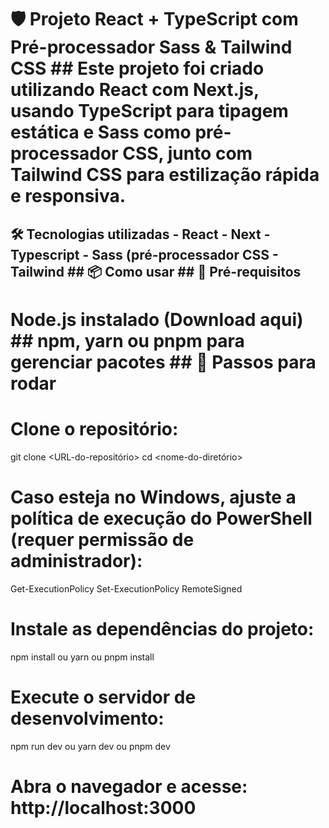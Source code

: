 # 🛡️ Projeto React + TypeScript com Pré-processador Sass & Tailwind CSS ## Este projeto foi criado utilizando React com Next.js, usando TypeScript para tipagem estática e Sass como pré-processador CSS, junto com Tailwind CSS para estilização rápida e responsiva.
  ## 🛠️ Tecnologias utilizadas - React - Next - Typescript - Sass (pré-processador CSS - Tailwind ## 📦 Como usar ## 🔧 Pré-requisitos

# Node.js instalado (Download aqui) ## npm, yarn ou pnpm para gerenciar pacotes ## 🏁 Passos para rodar

# Clone o repositório:

git clone <URL-do-repositório>
cd <nome-do-diretório>


# Caso esteja no Windows, ajuste a política de execução do PowerShell (requer permissão de administrador):
Get-ExecutionPolicy
Set-ExecutionPolicy RemoteSigned

# Instale as dependências do projeto:
npm install
ou
yarn
ou
pnpm install

# Execute o servidor de desenvolvimento:

npm run dev
 ou
yarn dev
 ou
pnpm dev

# Abra o navegador e acesse: http://localhost:3000


